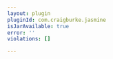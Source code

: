 ```yaml
---
layout: plugin
pluginId: com.craigburke.jasmine
isJarAvailable: true
error: ''
violations: []

---
```

